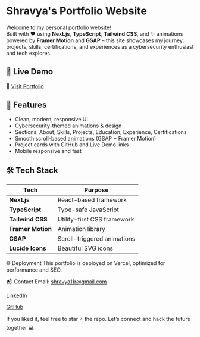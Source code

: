 #  Shravya's Portfolio Website

Welcome to my personal portfolio website!  
Built with ❤️ using **Next.js**, **TypeScript**, **Tailwind CSS**, and ✨ animations powered by **Framer Motion** and **GSAP** – this site showcases my journey, projects, skills, certifications, and experiences as a cybersecurity enthusiast and tech explorer.

## 🚀 Live Demo

🔗 [Visit Portfolio](<img width="1920" height="1080" alt="image" src="https://github.com/user-attachments/assets/0bcf6065-3fcf-46a8-9b6a-4364ca21ad66" />)

## 📌 Features

-  Clean, modern, responsive UI
-  Cybersecurity-themed animations & design
-  Sections: About, Skills, Projects, Education, Experience, Certifications
-  Smooth scroll-based animations (GSAP + Framer Motion)
-  Project cards with GitHub and Live Demo links
-  Mobile responsive and fast

## 🛠️ Tech Stack

| Tech             | Purpose                       |
|------------------|-------------------------------|
| **Next.js**      | React-based framework         |
| **TypeScript**   | Type-safe JavaScript          |
| **Tailwind CSS** | Utility-first CSS framework   |
| **Framer Motion**| Animation library             |
| **GSAP**         | Scroll-triggered animations   |
| **Lucide Icons** | Beautiful SVG icons           |

🌐 Deployment
This portfolio is deployed on Vercel, optimized for performance and SEO.

📬 Contact
 Email: shravya11r@gmail.com

[LinkedIn](https://www.linkedin.com/in/shravya-r-32913028b)

[GitHub](https://github.com/shravya235)

If you liked it, feel free to star ⭐ the repo.
Let’s connect and hack the future together 💻
